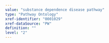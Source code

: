 ```yaml
---
value: "substance dependence disease pathway"
type: "Pathway Ontology"
xref-identifier: "0001029"
xref-dataSource: "PW"
definition: ""
level: "2"
---
```


